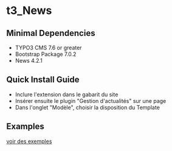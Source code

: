 # t3_News

## Minimal Dependencies
* TYPO3 CMS 7.6 or greater
* Bootstrap Package 7.0.2
* News 4.2.1

## Quick Install Guide
* Inclure l'extension dans le gabarit du site
* Insérer ensuite le plugin "Gestion d'actualités" sur une page
* Dans l'onglet "Modèle", choisir la disposition du Template 

## Examples
[voir des exemples](https://github.com/CDG47-Dev/t3_News/tree/master/Examples)
